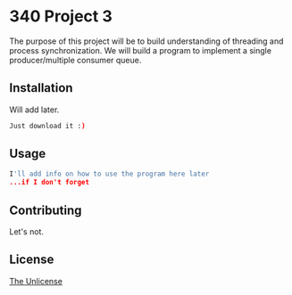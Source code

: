 # 340 Project 3

The purpose of this project will be to build understanding of threading and process synchronization. We will build a program to implement a single producer/multiple consumer queue.

## Installation

Will add later.

```bash
Just download it :)
```

## Usage

```python
I'll add info on how to use the program here later
...if I don't forget
```

## Contributing
Let's not.

## License

[The Unlicense](https://choosealicense.com/licenses/unlicense/)
